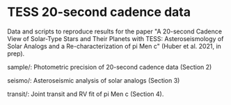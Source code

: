 # TESS 20-second cadence data

Data and scripts to reproduce results for the paper "A 20-second Cadence View of Solar-Type Stars and Their Planets with TESS: Asteroseismology of Solar Analogs and a Re-characterization of pi Men c" (Huber et al. 2021, in prep).

sample/: Photometric precision of 20-second cadence data (Section 2)

seismo/: Asteroseismic analysis of solar analogs (Section 3)

transit/: Joint transit and RV fit of pi Men c (Section 4). 
